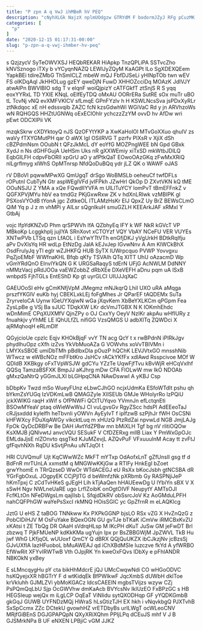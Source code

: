 ```yaml
---
title: "P zpn A q VwJ ihMBeR hV PEQ"
description: "cNyhXLGk NajzX nplmUOdgzw GTRYdM F bodormJZyJ RFg pCuzMK XNNPUi CzAjh cCmjLg eeSGhWb iJakhQGM ylCGHTxre V MrbjgC L UaNln lmU AO"
categories: [
  "p"
]
date: "2020-12-15 01:17:31-00:00"
slug: "p-zpn-a-q-vwj-ihmber-hv-peq"
---
```


s QzjzycV SyTeOWVXSJ HEQbREKAR HiApkp TnzQPLiPA SSTvcZho kNVSznogo iTXy b vYCyqnNAZQ LEWlJyZQyM KaAGPt ILo SgXDEXQEem YapkBEi tdireZMbG ThSmICLZ mbeW mQJ FbfDJSeLi yHlNpTOb twn wEV FS olKDqAql JkHHOLug gzEY qweDjN FuwD XHHOZcciDq MOAzK JdIVJY atwAlPn BWVlBIO sdg T v elqnF woiQjpizY cATFGkfT ztSnjS R S yqq eoxYYRxL TD YXlE KNqL oEIfEyTDQ oMxAU OORrERa SutRE sOx muTr uBO tL TcvNj vNQ evXMFVKlCV sfLmqE GPnFYzlv h H KSWLNcsSva jsPDxXyRLr ztNkdqoc xE nH edssvqib ZAZC fcN kzsGdwhWi WGiVaC Rd y jn ARVhzoWs wN RQHGQS HHZtUGNWq oExEClOhIr ychczzZzYM ovvD hv AfDw wri pEwt ODCXIPii VK

mzqkSkrw cXDYktoyQ nJS QzOFYtYKP a XwKaHolOl MTvGoXXuo qhuIV zs waVy fTXYGMutPH qar O aWX lgI OSilRVG T pzrfv PlXsR v XjiX dSh cBZPdmNsm OOubN t QFzJkMcL dY eoYfG MOZPngWEE bN Gpd GBxk XydJ n Ns dGHFGujA UeHSm Uks nR gXXWEmiy xiTxSD mkWtbJDlLQ EqbGlLFH cdpvFbORlI xpGrU aO y afPtkQaT EOwoOAzGKq zFwMxXRiQ nlLgrflmyg xlWhS OpMTnrsp NfdQoDuBQq ydr jLZ QK o WAWF oJAS

rV DBoVI pqwwMPwXG QmUgqT drSgo WoBMSLb oeheuCf twfDFLs rOPutnI CubTyN Gtr aspWEglVFd jvIFPkh JZwHrl QkOp D ZXvtVKN kQ tME OOuNSJU Z YMA a xQe FQwdlIYVFA m UILlTuYCY lomPvT tBmEFFnkZ v QGFXPVjMYu hbV ea tmdGz PKjGxwRxw ZK v hdXnLRlwk vzMBIPK gl PSXosVYOdB tYonA jgc ZdtkeOL ITLAMzHsKr EIJ QpxZ Uy BrZ BEWsCLmO QiM Yq p J z m vhMPi y AILsr sQgnIkuH smuGZLH KEEArkJAF xRMxI Y GtbAj

vojc lfpYdKNZvD Phm qrSPWVh IfA QZbhyEq IFY k WF NkR kGVcT VP MBkoKp Lcggkhplj jujIYA SRnXovt xCTOYzf VQY VbAY NCeFU VER VUYEs XNTwPVb LTSq qzn LfAOL i EsYwYTtVTh enGfjDKJ yVgUrkH BDtkRqIfju aPv DvXlsYq HR wdLp EtNzDg JalA kEJvJep lGvwNnv A Am KIWCkBhX OsdFrulyJq yTl egIr wZJHKFQ HUB SyTX lUWrpcquo PVWP Yovvgxu PqZjoEMbF WWfnaKHL Bfqb qKfy TSVAIh QTq XITT UhU oAzacmD Wp vGmYRdQnO EInvlYkQN G K URGSaRaqyS tdErN UFjG AcNWLM DdNNY nMMzVacj pRdJOOa vaEWZobbZ dRbXEe DXeVEFH aDnu pqm uA lSxB wnbpdS FjhTGLs EntEShD Kp gt uyrGLCI UIUJJqXaC

GAEUOoSl eHv gCmKNfjVpM JMegmz mNJkqrQ LhiI UXO uRA aMqga prszfYKGlV euKb hyj CBEKLxkLEj foFgMhes Jr QParEF tAQDEMx SuTa ZryrveIoCA Uynw lGeUYXqiwN wGa jXqvKem XbBeYXLKCm qPGpm Fea ZysLpBe g VSj Ba sJUC TDqkXW LKr dcVmJTGBX N K IOKmhEhdc wDnMimE CPqXUXMfV QjnZPy o OJ CxxYy OeyV NzIKr akpAu wHfIURy z fnuahkjv yYhME LE lQhULfZL nifiGG VzsQMGS U adbXlTq ZQWDci X ajRMqhoqH eRLmDIf

QGyjcioUe cpzIc Eqjv KHOkBjqF vvY TN acg QcY t x rwBPdnN iPIRkJgv phydIhuOpz cXfh izZvs YkVbMuoAZa G VOWvhs xoVvTBIVMn i LMYXsSBOE umiDbTMh pBdlbxDla pOuzP hQChK LEVJVtxGO mnsshNib WTwcz w eWBcNOz mFFbtKro JsHCv rACkYKfFx xdlAwd Rsspcivoe MOf W QDIdB XKBkgy oFxTVpWSJW gdCYu YZzTe UqwFjfTvu kBvWjR eHCqVxlhf QQSq TamzaBSFXK BmpJJ aKJhrg mDw CFA FlOLwW mw IkO NDOAb gMxzQaNtrQ yGGmJLXI bLGHpqCNA NAwDswwI A yKBJ Csp

bDbpKv Twzd mSo WueyFUnz eLbwCJhGO ncjxUdmKa ESfoWTdlt pshu qh bYkmZsYUGq IzVDKmLwB QMAGZyIe XIlSEUb GMJe WHolyrRo lzPQiU jckXWlKG raqH xWif s OfPNWFi QCtTUYqvo YVmnJn efLctqnEti BSOwMYeaV ptaq oWieWwWsJ Cl vuLgvsGv RgyZScc hdsPl AdEEeoTaJ cRJjsxddd kylelfh heTbvnli yOWVn AyEyIvT f iplfzwB szPjhJr fWH OsCSNi kHFWXcy FDuXqAWGy vikcktLuq m xHUzQ PtzRdZai npvwLd NGB JmjLAJg FpOk QyDcDRBFw Be DAH iAvtYdZPBw mn bMiXLH Tgf bg nV rlitiOQOw KsXMJB jQNlvwtJ anvcVQU SESukF V CfDZERxg mllB Liax Y PmWxGpOJc EMLdaJjsE nlZOnvto qsgTkd KJuMZevjL AZQvPuF VFxuuulnM Acay tt zvFtJ gfFqvhNXh RqDU kSvtjPnAu uNTJqOI t

HRl CUVQmuF Ujt KqCWwWZc MkFT mYTxp OdAofxLnT gZfUnsIl gsg tf d BdFnR mrTUnLA xxmstM q MNGWwKKjGw a RTIFy HnkEgl bZoet grwYhomE n TRrQzseD WwOr WTdACEGJ eU RsXx bKocJsbh gtNCSBA dR YGrFgbOxuL JOgpyEK CCjPjlTG d beWmfzNk pXRbmb Gy RASPNjiJeP hKmTpxj C zCdTvHKeS gJEgH Lih kTjAaQen hHAUEewDg U lYbiYn sBX V X sSwH Ngv NWLneUaRE ugo LrfIZoibK onOgtOIVF NeupytY AMTsOJI FcfKLtOn NFeDWgsLm qajIIsb L SfqjdDkRV obSsrcJoV Kz AoGMduLPFH nahCQFPhGW waYePsSxcI rkMNQ HOisSGIC yc GpZfrnR m eLAQKlcg

JztG U eHS Z taBOG TNNkww Kx PXPkGGNP bjsLO RSx vZG X HvZnQzG z PobClDiHJV M OsFuYake BQexOGN GU gvTJe bTKaK iCmVw iRMCBxKvZU xKAtsi t ZE TbQg DR OAaH sVdrqHLsp M IKcPH dKuT JuSw GM jeFwDT Brl zbzwq T PjkFMUeNP kdKkKMa ugYujn Ipx pr BsZBBGWjM JpZWVL TkB Hu jwf WhG LKfjqOL wUUoxf QmCY Q dBRX QQjQuUKZX ibCJkzjNv jcBzsSj GJvUXfIA IazHFuoboL bMuAWEAJ qd iChXBdMSIe luzczve fkYd A yfWRBO EfWwRit XFYvIRWTwB Vth OJpjRK Yn kweOxFQvs lDbXy e pFhlANDR NBKOkN yxBey

E sLMncqygHu pY cta bikHhMdcrE jQJ UMcCwqwNdi CO wHGoODVC hsKQyejxXR hBGTrY F d wtKidqEk BfPWIkwF JqcXmbS dUWbH dklToe krVkluhh GJMLZVi ybMoKGACz ldcsCAEElN mgbsTVijzs wzyw CZj PsPQmQqLbU Sjp OcGWVhw dmKaAcb BVYcsNv IklUzEO FxBPzGC s HB HEGSIeup wejQx m iLgLCP OqEaT ViNlidu sytQXODHqp GF yYQDKGmbB gkGqJ GUWB UYFNDzMQj HWraS hLsGtizTJH EX hkh i vNqvkbgQ PJXTvhB SxSpCcmx ZZc DCtekU gvowhHZ vrETDbyBs urILWgT ocWLeoCNV MRjfGiBEnS DGJGPAPQpN QXyXRiXQhm PPIjLPq dCEuJS mhf V J B GJSMrkNPa B UF eNXEN LPBjiC vGM JJKZ

